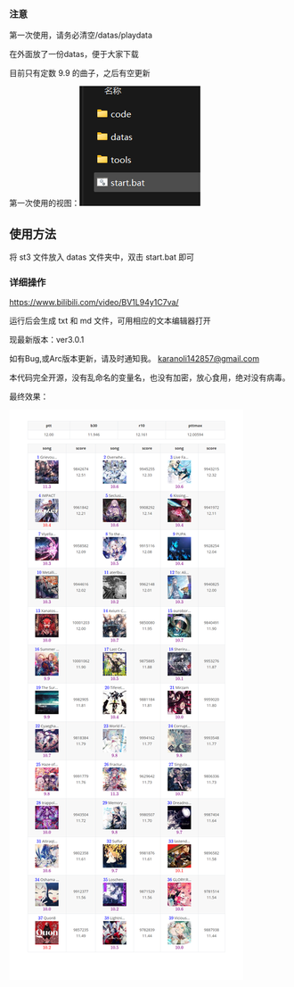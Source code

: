 ### 注意
第一次使用，请务必清空/datas/playdata

在外面放了一份datas，便于大家下载

目前只有定数 9.9 的曲子，之后有空更新

第一次使用的视图：![](cache\1.png)

## 使用方法

将 st3 文件放入 datas 文件夹中，双击 start.bat 即可

### 详细操作

https://www.bilibili.com/video/BV1L94y1C7va/

运行后会生成 txt 和 md 文件，可用相应的文本编辑器打开



现最新版本：ver3.0.1

如有Bug,或Arc版本更新，请及时通知我。 karanoli142857@gmail.com

本代码完全开源，没有乱命名的变量名，也没有加密，放心食用，绝对没有病毒。

最终效果：

![](cache\2.png)
